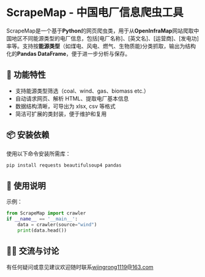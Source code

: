 # ScrapeMap - 中国电厂信息爬虫工具
ScrapeMap是一个基于**Python**的网页爬虫类，用于从**OpenInfraMap**网站爬取中国地区不同能源类型的电厂信息，包括[电厂名称]、[英文名]、[运营商]、[发电功]率等。支持按**能源类型**（如煤电、风电、燃气、生物质能)分类抓取，输出为结构化的**Pandas DataFrame**，便于进一步分析与保存。

## 🧩 功能特性
- 支持能源类型筛选（coal、wind、gas、biomass etc.）
- 自动请求网页、解析 HTML、提取电厂基本信息
- 数据结构清晰，可导出为 xlsx, csv 等格式
- 简洁可扩展的类封装，便于维护和复用

## 📦 安装依赖
使用以下命令安装所需库：
```bash
pip install requests beautifulsoup4 pandas
```

## 🧠 使用说明
示例：
```python
from ScrapeMap import crawler
if __name__ == '__main__':
    data = crawler(source="wind")
    print(data.head())
```

## 🧑‍💻 交流与讨论
有任何疑问或意见建议欢迎随时联系<a href="mailto:wjingrong1119@163.com" target="_blank">wjingrong1119@163.com</a>
